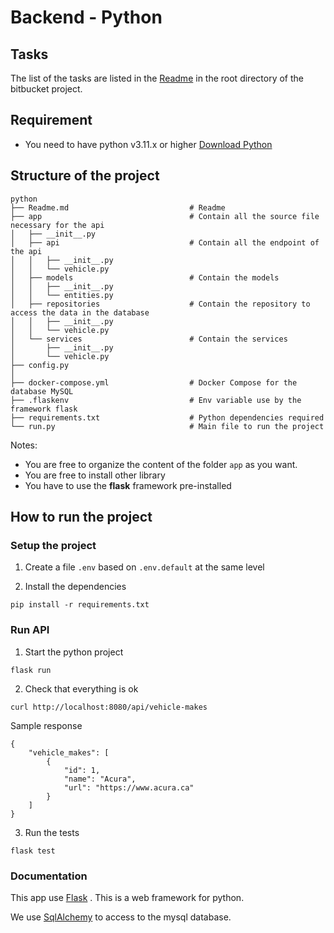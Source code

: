 Backend - Python
=================

## Tasks

The list of the tasks are listed in the [Readme](../../Readme.md) in the root directory of the bitbucket project.

## Requirement

* You need to have python v3.11.x or higher [Download Python](https://www.python.org/downloads/)

## Structure of the project

```
python
├── Readme.md                           # Readme
├── app                                 # Contain all the source file necessary for the api
│   ├── __init__.py
│   ├── api                             # Contain all the endpoint of the api
│   │   ├── __init__.py
│   │   └── vehicle.py                  
│   ├── models                          # Contain the models
│   │   ├── __init__.py
│   │   └── entities.py
│   ├── repositories                    # Contain the repository to access the data in the database
│   │   ├── __init__.py
│   │   └── vehicle.py
│   └── services                        # Contain the services
│       ├── __init__.py
│       └── vehicle.py
├── config.py
│
├── docker-compose.yml                  # Docker Compose for the database MySQL
├── .flaskenv                           # Env variable use by the framework flask
├── requirements.txt                    # Python dependencies required
└── run.py                              # Main file to run the project
```

Notes:

* You are free to organize the content of the folder `app` as you want.
* You are free to install other library
* You have to use the **flask** framework pre-installed

## How to run the project

### Setup the project

1) Create a file `.env` based on `.env.default` at the same level

2) Install the dependencies
``` 
pip install -r requirements.txt
```

### Run API

1) Start the python project

``` 
flask run
```

2) Check that everything is ok

``` 
curl http://localhost:8080/api/vehicle-makes
```

Sample response

```
{
    "vehicle_makes": [
        {
            "id": 1,
            "name": "Acura",
            "url": "https://www.acura.ca"
        }
    ]
}
```

3) Run the tests

``` 
flask test
```

### Documentation

This app use [Flask](https://flask.palletsprojects.com/en/2.2.x/) . This is a web framework for python.

We use [SqlAlchemy](https://www.sqlalchemy.org/) to access to the mysql database.
